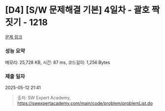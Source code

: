 # [D4] [S/W 문제해결 기본] 4일차 - 괄호 짝짓기 - 1218 

[문제 링크](https://swexpertacademy.com/main/code/problem/problemDetail.do?contestProbId=AV14eWb6AAkCFAYD) 

### 성능 요약

메모리: 25,728 KB, 시간: 87 ms, 코드길이: 1,256 Bytes

### 제출 일자

2025-05-12 21:41



> 출처: SW Expert Academy, https://swexpertacademy.com/main/code/problem/problemList.do
